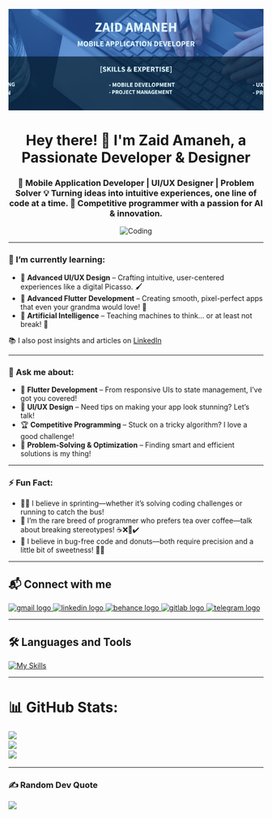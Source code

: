 <p align="center">
  <img 
    src="https://github.com/Zaid-Amaneh/Zaid-Amaneh/blob/main/banner/ZAID%20AMANEH%20(1).png" 
    alt="banner" 
    style="width: 100%; height: 200px; object-fit: cover;" 
  />
</p>



<h1 align="center">Hey there! 👋 I'm Zaid Amaneh, a Passionate Developer & Designer</h1>
<h3 align="center">🚀 Mobile Application Developer | UI/UX Designer | Problem Solver 💡 Turning ideas into intuitive experiences, one line of code at a time. 🎯 Competitive programmer with a passion for AI & innovation.</h3>

<p align="center">
  <img alt="Coding" width="320" height="320" src="https://media3.giphy.com/media/v1.Y2lkPTc5MGI3NjExd3N4ZG41cWZkMTIwaGllczVpN3dmZjd4Mzc4OHg3bmc0NDdqNGxtNiZlcD12MV9pbnRlcm5hbF9naWZfYnlfaWQmY3Q9Zw/jBOOXxSJfG8kqMxT11/giphy.gif">
</p>


---

### 🌱 I’m currently learning:
- 🎨 **Advanced UI/UX Design** – Crafting intuitive, user-centered experiences like a digital Picasso. 🖌️  
- 📱 **Advanced Flutter Development** – Creating smooth, pixel-perfect apps that even your grandma would love! 🚀  
- 🧠 **Artificial Intelligence** – Teaching machines to think… or at least not break! 🤖  

📚 I also post insights and articles on [LinkedIn](https://www.linkedin.com/in/zaidamaneh)

---

### 💬 Ask me about:
- 📱 **Flutter Development** – From responsive UIs to state management, I’ve got you covered!  
- 🎨 **UI/UX Design** – Need tips on making your app look stunning? Let’s talk!  
- 🏆 **Competitive Programming** – Stuck on a tricky algorithm? I love a good challenge!  
- 🚀 **Problem-Solving & Optimization** – Finding smart and efficient solutions is my thing!  

---

### ⚡ Fun Fact:
- 🏃‍♂️ I believe in sprinting—whether it’s solving coding challenges or running to catch the bus!  
- 🍵 I’m the rare breed of programmer who prefers tea over coffee—talk about breaking stereotypes! ☕❌🍵✔️  
- 🍩 I believe in bug-free code and donuts—both require precision and a little bit of sweetness! 🍩🐞  

---

## 📬 Connect with me

<p align="left">
  <a href="mailto:amanahzaid627@gmail.com" target="_blank">
    <img src="https://img.shields.io/static/v1?message=Gmail&logo=gmail&label=&color=D14836&logoColor=white&labelColor=&style=for-the-badge" height="35" alt="gmail logo"  />
  </a>
  <a href="https://www.linkedin.com/in/zaidamaneh" target="_blank">
    <img src="https://img.shields.io/static/v1?message=LinkedIn&logo=linkedin&label=&color=0077B5&logoColor=white&labelColor=&style=for-the-badge" height="35" alt="linkedin logo"  />
  </a>
  <a href="https://www.behance.net/zaidamaneh" target="_blank">
    <img src="https://img.shields.io/static/v1?message=Behance&logo=behance&label=&color=1769ff&logoColor=white&labelColor=&style=for-the-badge" height="35" alt="behance logo"  />
  </a>
  <a href="https://gitlab.com/zaidamanah200" target="_blank">
    <img src="https://img.shields.io/static/v1?message=GitLab&logo=gitlab&label=&color=FC6D26&logoColor=white&labelColor=&style=for-the-badge" height="35" alt="gitlab logo"  />
  </a>
  <a href="https://t.me/Zaid_AMANEH" target="_blank">
    <img src="https://img.shields.io/static/v1?message=Telegram&logo=telegram&label=&color=26A5E4&logoColor=white&labelColor=&style=for-the-badge" height="35" alt="telegram logo"  />
  </a>
</p>

---

## 🛠️ Languages and Tools

[![My Skills](https://skillicons.dev/icons?i=flutter,dart,cpp,cmake,figma,firebase,git,github,gitlab,java,matlab,mysql,postman,supabase,visualstudio,vscode,windows,androidstudio,html)](https://skillicons.dev)

---

# 📊 GitHub Stats:
![](https://github-readme-stats.vercel.app/api?username=Zaid-Amaneh&theme=dark&hide_border=false&include_all_commits=true&count_private=true)<br/>
![](https://nirzak-streak-stats.vercel.app/?user=Zaid-Amaneh&theme=dark&hide_border=false)<br/>
![](https://github-readme-stats.vercel.app/api/top-langs/?username=Zaid-Amaneh&theme=dark&hide_border=false&include_all_commits=true&count_private=true&layout=compact)

---

### ✍️ Random Dev Quote
![](https://quotes-github-readme.vercel.app/api?type=vetical&theme=tokyonight)


